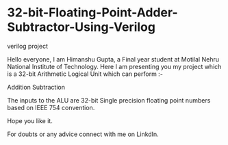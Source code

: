 # 32-bit-Floating-Point-Adder-Subtractor-Using-Verilog
verilog project

Hello everyone, I am Himanshu Gupta, a Final year student at Motilal Nehru National Institute of Technology. Here I am presenting you my project which is a 32-bit Arithmetic Logical Unit which can perform :-

Addition
Subtraction

The inputs to the ALU are 32-bit Single precision floating point numbers based on IEEE 754 convention.

Hope you like it.

For doubts or any advice connect with me on LinkdIn.
